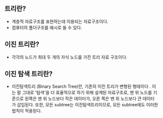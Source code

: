 ## 트리란?

- 계층적 자료구조를 표현하는데 이용되는 자료구조이다.
- 컴퓨터의 폴더구조를 예시로 들 수 있다.

## 이진 트리란?

- 각각의 노드가 최대 두 개의 자식 노드를 가진 트리 자료 구조이다.

## 이진 탐색 트리란?

- 이진탐색트리 (Binary Search Tree)란, 기존의 이진 트리가 변형된 형태이다 . 이는 말 그대로 '탐색'을 더 효율적으로 하기 위해 설계된 자료구조로, 맨 위 노드를 기준으로 왼쪽은 맨 위 노드보다 작은 데이터가, 오른 쪽은 맨 위 노드보다 큰 데이터가 삽입된다. 또한, 모든 subtree는 이진탐색트리이므로, 모든 subtree에도 이러한 법칙이 적용된다.

